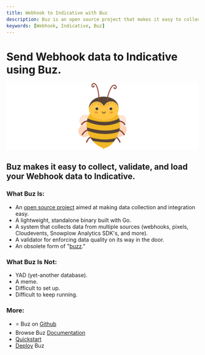 ```yaml
---
title: Webhook to Indicative with Buz
description: Buz is an open source project that makes it easy to collect, validate, and load Webhook data to Indicative.
keywords: [Webhook, Indicative, Buz]
---
```


# Send Webhook data to Indicative using Buz.

![buzz](../../../static/img/buzz.png)


## Buz makes it easy to collect, validate, and load your Webhook data to Indicative.


### What Buz Is:

- An [open source project](https://github.com/silverton-io/buz) aimed at making data collection and integration easy.
- A lightweight, standalone binary built with Go.
- A system that collects data from multiple sources (webhooks, pixels, Cloudevents, Snowplow Analytics SDK's, and more).
- A validator for enforcing data quality on its way in the door.
- An obsolete form of "[buzz](https://www.merriam-webster.com/dictionary/buzz)."


### What Buz Is Not:

- YAD (yet-another database).
- A meme.
- Difficult to set up.
- Difficult to keep running.


### More:
- ⭐ Buz on [Github](https://github.com/silverton-io/buz)
- Browse Buz [Documentation](/)
- [Quickstart](/examples/quickstart)
- [Deploy](/category/deploying-buz) Buz
